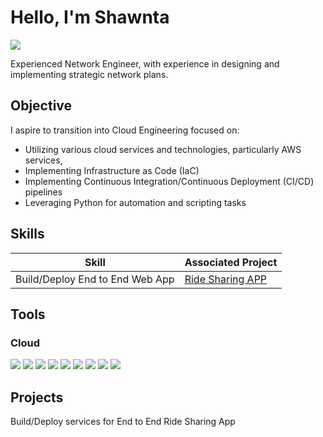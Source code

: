 # Hello, I'm Shawnta
<a href="https://www.linkedin.com/in/shawnta-gary-45b897120"><img src="https://img.shields.io/badge/-LinkedIn-0072b1?&style=for-the-badge&logo=linkedin&logoColor=white" /></a>

Experienced Network Engineer, with experience in designing and implementing strategic network plans. 

## Objective

I aspire to transition into Cloud Engineering focused on:
- Utilizing various cloud services and technologies, particularly AWS services, 
- Implementing Infrastructure as Code (IaC)
- Implementing Continuous Integration/Continuous Deployment (CI/CD) pipelines
- Leveraging Python for automation and scripting tasks

## Skills

| Skill                                         | Associated Project         |
|-----------------------------------------------|----------------------------|
| Build/Deploy End to End Web App         | <a href="https://github.com/ShawntaG/Deploy-Full-End-to-End-Web-APP/blob/main/README.md">Ride Sharing APP</a>|


## Tools

### Cloud
<div>
    <img src="https://img.shields.io/badge/-Amazon%20s3-FF9900?style=for-the-badge&logo=Amazon%20AWS@logoColor=white" />
    <img src="https://img.shields.io/badge/-Amazon%20Route53-800080?style=for-the-badge&logo=Amazon%20AWS@logoColor=white" />
    <img src="https://img.shields.io/badge/-Amazon%20Cognito-FF0000?style=for-the-badge&logo=Amazon%20AWS@logoColor=white" />
    <img src="https://img.shields.io/badge/-Amazon%20IAM-FF0000?style=for-the-badge&logo=Amazon%20AWS@logoColor=white" />
    <img src="https://img.shields.io/badge/-Amazon%20Amplify-FF0000?style=for-the-badge&logo=Amazon%20AWS@logoColor=white" /> 
    <img src="https://img.shields.io/badge/-Amazon%20API Gateway-cc3366?style=for-the-badge&logo=Amazon%20AWS@logoColor=white" />
    <img src="https://img.shields.io/badge/-Amazon%20Lambda-ff7f50?style=for-the-badge&logo=Amazon%20AWS@logoColor=white" />
    <img src="https://img.shields.io/badge/-Amazon%20CodeCommit-0000ff?style=for-the-badge&logo=Amazon%20AWS@logoColor=white" />
    <img src="https://img.shields.io/badge/-Amazon%20DynamoDB-0000ff?style=for-the-badge&logo=Amazon%20AWS@logoColor=white" />
</div>

## Projects
Build/Deploy services for End to End Ride Sharing App
